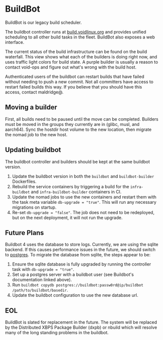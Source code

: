 # BuildBot

BuildBot is our legacy build scheduler.

The buildbot controller runs at
[build.voidlinux.org](https://build.voidlinux.org) and provides
unified scheduling to all other build tasks in the fleet.  BuildBot
also exposes a web interface.

The current status of the build infrastructure can be found on the
build waterfall.  This view shows what each of the builders is
doing right now, and uses traffic light colors for build state.  A
purple builder is usually a reason to contact void-ops and figure out
what's wrong with the build host.

Authenticated users of the buildbot can restart builds that have
failed without needing to push a new commit.  Not all committers have
access to restart failed builds this way.  If you believe that you
should have this access, contact maldridge@.

## Moving a builder

First, all builds need to be paused until the move can be completed.
Builders must be moved in the groups they currently are in (glibc, musl,
and aarch64). Sync the hostdir host volume to the new location, then
migrate the nomad job to the new host.

## Updating buildbot

The buildbot controller and builders should be kept at the same buildbot
version.

1. Update the buildbot version in both the `buildbot` and
   `buildbot-builder` Dockerfiles.
2. Rebuild the service containers by triggering a build for the
   `infra-buildbot` and `infra-buildbot-builder` containers in CI.
3. Update the nomad jobs to use the new containers and restart them
   with the task meta variable `db-upgrade = "true"`. This will run
   any necessary migrations on startup.
4. Re-set `db-upgrade = "false"`. The job does not need to be
   redeployed, but on the next deployment, it will not run the upgrade.

## Future Plans

Buildbot 4 uses the database to store logs. Currently, we are using the sqlite
backend. If this causes performance issues in the future, we should switch to
[postgres](https://docs.buildbot.net/current/manual/deploy.html#using-a-database-server).
To migrate the database from sqlite, the steps appear to be:

1. Ensure the sqlite database is fully upgraded by running the controller task with
   `db-upgrade = "true"`.
2. Set up a postgres server with a buildbot user (see Buildbot's documentation linked
   above).
3. Run `buildbot copydb postgres://buildbot:passw0rd@ip/buildbot /path/to/buildbot/basedir`.
4. Update the buildbot configuration to use the new database url.

## EOL

BuildBot is slated for replacement in the future.  The system will
be replaced by the Distributed XBPS Package Builder (dxpb) or nbuild
which will resolve many of the long standing problems in the buildbot.
